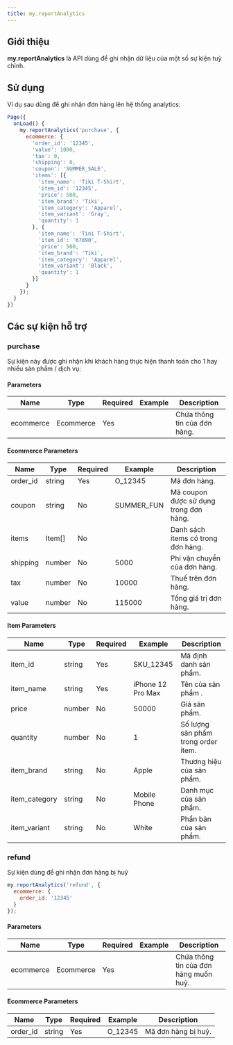 ```yaml
---
title: my.reportAnalytics
---
```


## Giới thiệu

**my.reportAnalytics** là API dùng để ghi nhận dữ liệu của một số sự kiện tuỳ chỉnh. 

## Sử dụng

Ví dụ sau dùng để ghi nhận đơn hàng lên hệ thống analytics:

```js
Page({
  onLoad() {
    my.reportAnalytics('purchase', {
      ecommerce: {
        'order_id': '12345',
        'value': 1000,
        'tax': 0,
        'shipping': 0,
        'coupon': 'SUMMER_SALE',
        'items': [{
          'item_name': 'Tiki T-Shirt',
          'item_id': '12345',
          'price': 500,
          'item_brand': 'Tiki',
          'item_category': 'Apparel',
          'item_variant': 'Gray',
          'quantity': 1
        }, {
          'item_name': 'Tini T-Shirt',
          'item_id': '67890',
          'price': 500,
          'item_brand': 'Tiki',
          'item_category': 'Apparel',
          'item_variant': 'Black',
          'quantity': 1
        }]
      }
    });
  }
})
```

## Các sự kiện hỗ trợ

### purchase
Sự kiện này được ghi nhận khi khách hàng thực hiện thanh toán cho 1 hay nhiều sản phẩm / dịch vụ:

#### Parameters

| Name      | Type      | Required | Example | Description                  |
| --------- | --------- | -------- | ------- | ---------------------------- |
| ecommerce | Ecommerce | Yes      |         | Chứa thông tin của đơn hàng. |

#### Ecommerce Parameters
| Name     | Type   | Required | Example    | Description                            |
| -------- | ------ | -------- | ---------- | -------------------------------------- |
| order_id | string | Yes      | O_12345    | Mã đơn hàng.                           |
| coupon   | string | No       | SUMMER_FUN | Mã coupon được sử dụng trong đơn hàng. |
| items    | Item[] | No       |            | Danh sách items có trong đơn hàng.     |
| shipping | number | No       | 5000       | Phí vận chuyển của đơn hàng.           |
| tax      | number | No       | 10000      | Thuế trên đơn hàng.                    |
| value    | number | No       | 115000     | Tổng giá trị đơn hàng.                 |

#### Item Parameters

| Name          | Type   | Required | Example           | Description                         |
| ------------- | ------ | -------- | ----------------- | ----------------------------------- |
| item_id       | string | Yes      | SKU_12345         | Mã định danh sản phẩm.              |
| item_name     | string | Yes      | iPhone 12 Pro Max | Tên của sản phẩm .                  |
| price         | number | No       | 50000             | Giá sản phẩm.                       |
| quantity      | number | No       | 1                 | Số lượng sản phẩm trong order item. |
| item_brand    | string | No       | Apple             | Thương hiệu của sản phẩm.           |
| item_category | string | No       | Mobile Phone      | Danh mục của sản phẩm.              |
| item_variant  | string | No       | White             | Phẩn bản của sản phẩm.              |

### refund

Sự kiện dùng để ghi nhận đơn hàng bị huỷ

```js
my.reportAnalytics('refund', {
  ecommerce: { 
    order_id: '12345'
  }
});
```

#### Parameters

| Name      | Type      | Required | Example | Description                           |
| --------- | --------- | -------- | ------- | ------------------------------------- |
| ecommerce | Ecommerce | Yes      |         | Chứa thông tin của đơn hàng muốn huỷ. |

#### Ecommerce Parameters

| Name     | Type   | Required | Example | Description         |
| -------- | ------ | -------- | ------- | ------------------- |
| order_id | string | Yes      | O_12345 | Mã đơn hàng bị huỷ. |
